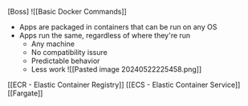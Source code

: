 [Boss]
![[Basic Docker Commands]]
- Apps are packaged in containers that can be run on any OS
- Apps run the same, regardless of where they're run
	- Any machine
	- No compatibility issure
	- Predictable behavior
	- Less work
![[Pasted image 20240522225458.png]]

[[ECR - Elastic Container Registry]]
[[ECS - Elastic Container Service]]
[[Fargate]]

